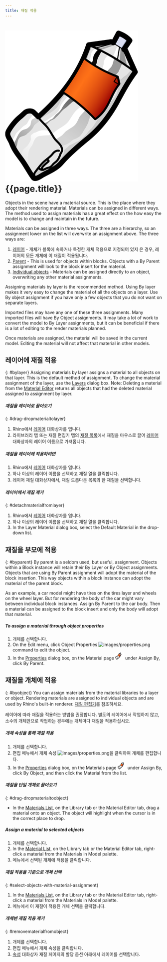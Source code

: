 ```yaml
---
title: 재질 적용
---
```


# ![images/paint.svg](images/paint.svg) {{page.title}}
Objects in the scene have a material source. This is the place where they adopt their rendering material.  Materials can be assigned in different ways. The method used to assign materials has a great effect on the how easy the model is to change and maintain in the future.

Materials can be assigned in three ways. The three are a hierarchy, so an assignment lower on the list will overwrite an assignment above. The three ways are:

 1. [레이어](#bylayer) - 개체가 블록에 속하거나 특정한 개체 적용으로 지정되어 있지 은 경우, 레이어의 모든 개체에 이 재질이 적용됩니다. 
 2. [Parent](#byparent) - This is used for objects within blocks.  Objects with a By Parent assignment will look to the block insert for the material.
 3. [Individual objects](#byobject) - Materials can be assigned directly to an object, overwriting any other material assignments.

Assigning materials by layer is the recommended method. Using By layer makes it very easy to change the material of all the objects on a layer. Use By object assignment if you have only a few objects that you do not want on separate layers.

Imported files may have any one of these three assignments. Many imported files will have By Object assignments.  It may take a lot of work to convert the model to By Layer assignments, but it can be beneficial if there is a lot of editing to the render materials planned.

Once materials are assigned, the material will be saved in the current model.  Editing the material will not affect that material in other models.

## 레이어에 재질 적용
{: #bylayer}
Assigning materials by layer assigns a material to all objects on that layer. This is the default method of assignment. To change the material assignment of the layer, use the [Layers](http://docs.mcneel.com/rhino/5/help/en-us/commands/layer.htm) dialog box.
Note: Deleting a material from the [Material Editor](material-editor.html) returns all objects that had the deleted material assigned to assignment by layer.

##### 재질을 레이어로 끌어오기
{: #drag-dropmaterialtolayer}
1. Rhino에서 [레이어](http://docs.mcneel.com/rhino/5/help/ko-kr/commands/layer.htm) 대화상자를 엽니다.
1. 라이브러리 탭 또는 재질 편집기 탭의 [재질 목록](material-editor.html#material_list)에서 재질을 마우스로 끌어 [레이어](http://docs.mcneel.com/rhino/5/help/ko-kr/commands/layer.htm) 대화상자의 레이어 이름으로 가져옵니다.

##### 재질을 레이어에 적용하려면
1. Rhino에서 [레이어](http://docs.mcneel.com/rhino/5/help/ko-kr/commands/layer.htm) 대화상자를 엽니다.
1. 하나 이상의 레이어 이름을 선택하고 재질 열을 클릭합니다.
1. 레이어 재질 대화상자에서, 재질 드롭다운 목록의 한 재질을 선택합니다.

##### 레이어에서 재질 제거
{: #detachmaterialfromlayer}
1. Rhino에서 [레이어](http://docs.mcneel.com/rhino/5/help/ko-kr/commands/layer.htm) 대화상자를 엽니다.
1. 하나 이상의 레이어 이름을 선택하고 재질 열을 클릭합니다.
1. In the Layer Material dialog box, select the Default Material in the drop-down list.

## 재질을 부모에 적용
{: #byparent}
By parent is a seldom used, but useful, assignment. Objects within a Block instance will retain their By Layer or By Object assignments.  Objects that are using By Parent assignment will adopt the material of the block insertion.  This way objects within a block instance can adopt the material of the parent block.

As an example, a car model might have tires on the tires layer and wheels on the wheel layer. But for rendering the body of the car might vary between individual block instances.  Assign By Parent to the car body.  Then a material can be assigned to the block insert and only the body will adopt that material.

##### To assign a material through object properties
1. 개체를 선택합니다.
1. On the Edit menu, click Object Properties ![images/properties.png](images/properties.png) command to edit the object.
1. In the [Properties](properties-object.html) dialog box, on the Material page ![images/materialtab.png](images/materialtab.png) under Assign By, click By Parent.

## 재질을 개체에 적용
{: #byobject}
You can assign materials from the material libraries to a layer or object. Rendering materials are assigned to individual objects and are used by Rhino's built-in renderer.
[재질 편집기](material-editor.html)를 참조하세요.

레이어에 따라 재질을 적용하는 방법을 권장합니다. 별도의 레이어에서 작업하지 않고, 소수의 개체만으로 작업하는 경우에는 개체마다 재질을 적용하십시오.

##### 개체 속성을 통해 재질 적용
1. 개체를 선택합니다.
1. 편집 메뉴에서 개체 속성 ![images/properties.png](images/properties.png)을 클릭하여 개체를 편집합니다.
1. In the  [Properties](properties-object.html)  dialog box, on the Materials page ![images/materialtab.png](images/materialtab.png) under Assign By, click By Object, and then click the Material from the list.

##### 재질을 단일 개체로 끌어오기
{: #drag-dropmaterialtoobject}

 * In the [Materials List](material-editor.html#material_list), on the Library tab or the Material Editor tab, drag a material onto an object. The object will highlight when the cursor is in the correct place to drop.

##### Assign a material to selected objects
1. 개체를 선택합니다.
1. In the [Material List](material-editor.html#material_list), on the Library tab or the Material Editor tab, right-click a material from the Materials in Model palette.
1. 메뉴에서 선택된 개체에 적용을 클릭합니다.

##### 재질 적용을 기준으로 개체 선택
{: #select-objects-with-material-assignment}
1. In the [Materials List](material-editor.html#material_list), on the Library tab or the Material Editor tab, right-click a material from the Materials in Model palette.
1. 메뉴에서 이 재질이 적용된 개체 선택을 클릭합니다.

##### 개체변 재질 적용 제거
{: #removematerialfromobject}
1. 개체를 선택합니다.
1. 편집 메뉴에서 개체 속성을 클릭합니다.
1. [속성](properties-object.html) 대화상자 재질 페이지의 할당 옵션 아래에서 레이어를 선택합니다.

